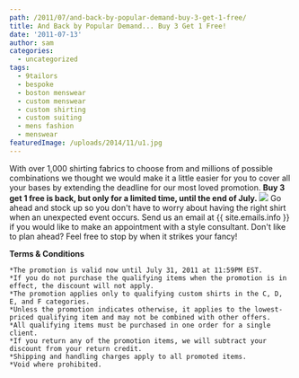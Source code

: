 ```yaml
---
path: /2011/07/and-back-by-popular-demand-buy-3-get-1-free/
title: And Back by Popular Demand... Buy 3 Get 1 Free!
date: '2011-07-13'
author: sam
categories:
  - uncategorized
tags:
  - 9tailors
  - bespoke
  - boston menswear
  - custom menswear
  - custom shirting
  - custom suiting
  - mens fashion
  - menswear
featuredImage: /uploads/2014/11/u1.jpg
---
```

With over 1,000 shirting fabrics to choose from and millions of possible combinations we thought we would make it a little easier for you to cover all your bases by extending the deadline for our most loved promotion. **Buy 3 get 1 free is back, but only for a limited time, until the end of July.** 
[![](http://2.bp.blogspot.com/-Wov6UgUxEVo/Thyg9mIByFI/AAAAAAAAAlU/draUs7WLUt8/s400/bradriley_opencuff.jpg)](http://2.bp.blogspot.com/-Wov6UgUxEVo/Thyg9mIByFI/AAAAAAAAAlU/draUs7WLUt8/s1600/bradriley_opencuff.jpg)
Go ahead and stock up so you don't have to worry about having the right shirt when an unexpected event occurs. Send us an email at {{ site.emails.info }} if you would like to make an appointment with a style consultant. Don't like to plan ahead? Feel free to stop by when it strikes your fancy!

**Terms & Conditions** 

	*The promotion is valid now until July 31, 2011 at 11:59PM EST. 
	*If you do not purchase the qualifying items when the promotion is in effect, the discount will not apply. 
	*The promotion applies only to qualifying custom shirts in the C, D, E, and F categories. 
	*Unless the promotion indicates otherwise, it applies to the lowest-priced qualifying item and may not be combined with other offers. 
	*All qualifying items must be purchased in one order for a single client. 
	*If you return any of the promotion items, we will subtract your discount from your return credit. 
	*Shipping and handling charges apply to all promoted items. 
	*Void where prohibited.